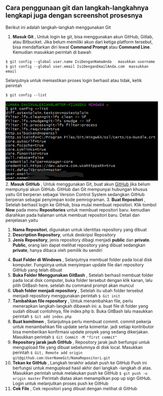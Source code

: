 ## **Cara penggunaan git dan langkah-langkahnya lengkapi juga dengan screenshot prosesnya**

Berikut ini adalah langkah-langkah menggunakan Git
1. **Masuk Git**
, Untuk login ke git, bisa menggunakan akun GitHub, Gitlab, atau Bitbucket. Jika belum
memiliki akun dari ketiga platform tersebut, bisa mendaftarkan diri lewat 
**Command Prompt** atau **Command Line**. Kemudian masukkan perintah di bawah
```
$ git config --global user.name IsiDenganNamaAnda   masukkan username
$ git config --global user.email IsiDenganEmailAnda.com  massukkan email
```
Selanjutnya untuk memastikan proses login berhasil atau tidak, ketik perintah
```
$ git config --list
```
![vcs1](foto_langkah/vcs1.png)
2. **Masuk GitHub**
, Untuk menggunakan Git, buat akun [GitHub](https://github.com/) jika belum mempunyai 
akun GitHub. GitHub dan Git mempunyai hubungan khusus yaitu Git berperan sebagai 
Version Control System sedangkan GitHub berperan sebagai penyimpan kode pemrograman.
3. **Buat Repositori**
, Setelah berhasil login ke GitHub, bisa mulai membuat repositori. Klik tombol **New**
pada menu **Repositories** untuk membuat repositori baru. kemudian diarahkan pada halaman
untuk membuat repositori baru. Detail dan penjelasan yaitu
1) **Nama Repositori**, digunakan untuk identitas repository yang dibuat
2) **Description Repository**, untuk deskripsi Repository
3) **Jenis Repository**, jenis repository dibagi menjadi **public** dan **private**. 
   **Public**, orang lain dapat melihat repository yang dibuat sedangkan **private**,
   hanya dibaca oleh pemilik itu sendiri
4. **Buat Folder di Windows**
, Selanjutnya membuat folder pada local disk komputer. Fungsinya untuk menyimpan update 
file dari repository GitHub yang telah dibuat
5. **Buka Folder Menggunakan GitBash**
, Setelah berhasil membuat folder pada local disk computer, buka folder tersebut dengan
klik kanan, lalu pilih GitBash here. setelah itu command prompt akan muncul
6. **Ubah folder menjadi repository**
, Setelah itu ubah folder tersebut menjadi repository menggunakan perintah 
`$ Git init` 
7. **Tambahkan file repository**
, Untuk menambahkan file, perlu menerapkan langkah-langkah dibawah ini:
a. buat file di folder yang sudah dibuat contohnya, file index.php
b. Buka GitBash lalu masukkan perintah 
`$ Git add index.php`
8. **Buat komitmen**
, Selanjutnya perlu membuat commit. commit pekerja untuk menambahkan file update serta 
komentar. jadi setiap kontributor bisa memberikan konfirmasi update proyek yang sedang 
dikerjakan. Masukkan perintah
`$ Git Commit -M "first commit"`
9. **Repository jarak jauh GitHub**
, Repository jarak jauh berfungsi untuk mengupload file yang dibuat sebelumnya 
di disk local. Masukkan perintah 
`$ Git, Remote add origin git@github.com:UserNameGit/NamaRepositori.git`
10. **Tekan ke GitHub**
, Langkah terakhir adalah push ke GitHub Push ini berfungsi untuk mengupload hasil akhir dari
langkah -langkah di atas. Masukkan perintah untuk melakukan push ke GitHub
`$ git push -u origin master`
Perintah diatas akan menampilkan pop up sign GitHub. Login untuk melanjutkan proses push
ke GitHub
11. **Cek File**
, Cek repositori yang dibuat dengan melihat di GitHub
